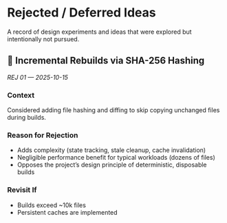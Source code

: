 <!-- REJECTED.md -->
# Rejected / Deferred Ideas

A record of design experiments and ideas that were explored but intentionally not pursued.


## 🧮 Incremental Rebuilds via SHA-256 Hashing
<a id="rej01"></a>*REJ 01 — 2025-10-15*  

### Context
Considered adding file hashing and diffing to skip copying unchanged files during builds.

### Reason for Rejection
- Adds complexity (state tracking, stale cleanup, cache invalidation)
- Negligible performance benefit for typical workloads (dozens of files)
- Opposes the project’s design principle of deterministic, disposable builds

### Revisit If
- Builds exceed ~10k files
- Persistent caches are implemented
